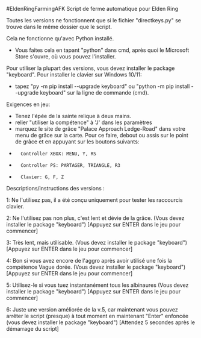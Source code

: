#EldenRingFarmingAFK
Script de ferme automatique pour Elden Ring

Toutes les versions ne fonctionnent que si le fichier "directkeys.py" se trouve dans le même dossier que le script.

Cela ne fonctionne qu'avec Python installé.
- Vous faites cela en tapant "python" dans cmd, après quoi le Microsoft Store s'ouvre, où vous pouvez l'installer.

Pour utiliser la plupart des versions, vous devez installer le package "keyboard". Pour installer le clavier sur Windows 10/11:
- tapez "py -m pip install --upgrade keyboard" ou "python -m pip install --upgrade keyboard" sur la ligne de commande (cmd).

Exigences en jeu:
- Tenez l'épée de la sainte relique à deux mains.
- relier "utiliser la compétence" à 'J' dans les paramètres
- marquez le site de grâce "Palace Approach Ledge-Road" dans votre menu de grâce sur la carte. Pour ce faire, debout ou assis sur le point de grâce et en appuyant sur les boutons suivants:
-       Controller XBOX: MENU, Y, RS
-       Controller PS: PARTAGER, TRIANGLE, R3
-       Clavier: G, F, Z

Descriptions/instructions des versions :

1: Ne l'utilisez pas, il a été conçu uniquement pour tester les raccourcis clavier.

2: Ne l'utilisez pas non plus, c'est lent et dévie de la grâce. (Vous devez installer le package "keyboard") [Appuyez sur ENTER dans le jeu pour commencer]

3: Très lent, mais utilisable. (Vous devez installer le package "keyboard") [Appuyez sur ENTER dans le jeu pour commencer]

4: Bon si vous avez encore de l'aggro après avoir utilisé une fois la compétence Vague dorée. (Vous devez installer le package "keyboard") [Appuyez sur ENTER dans le jeu pour commencer]

5: Utilisez-le si vous tuez instantanément tous les albinaures (Vous devez installer le package "keyboard") [Appuyez sur ENTER dans le jeu pour commencer]

6: Juste une version améliorée de la v.5, car maintenant vous pouvez arrêter le script (presque) à tout moment en maintenant "Enter" enfoncée (vous devez installer le package "keyboard") [Attendez 5 secondes après le démarrage du script]
